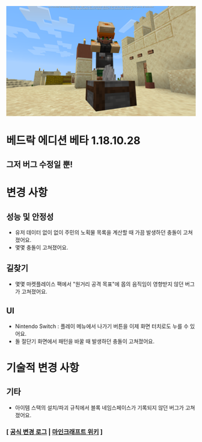 ![돌%20절단기를%20바라보고%20있는%20주민](0.png)
# 베드락 에디션 베타 1.18.10.28
## 그저 버그 수정일 뿐!

변경 사항
=

성능 및 안정성
-
* 유저 데이터 없이 없이 주민의 노획물 목록을 계산할 때 가끔 발생하던 충돌이 고쳐졌어요.
* 몇몇 충돌이 고쳐졌어요.

길찾기
-
* 몇몇 마켓플레이스 팩에서 "원거리 공격 목표"에 몹의 음직임이 영향받지 않던 버그가 고쳐졌어요.

UI
-
* Nintendo Switch : 플레이 메뉴에서 나가기 버튼을 이제 화면 터치로도 누를 수 있어요.
* 돌 절단기 화면에서 패턴을 바꿀 때 발생하던 충돌이 고쳐졌어요.

기술적 변경 사항
=

기타
-
* 아이템 스택의 설치/파괴 규칙에서 블록 네임스페이스가 기록되지 않던 버그가 고쳐졌어요.

### [ [공식 변경 로그](https://feedback.minecraft.net/hc/en-us/articles/4422108163725) | [마인크래프트 위키](wiki/beta_1.18.10.28) ]